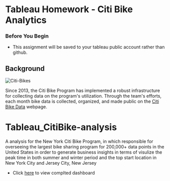 # Tableau Homework - Citi Bike Analytics

### Before You Begin

* This assignment will be saved to your tableau public account rather than github. 

## Background

![Citi-Bikes](Images/citi-bike-station-bikes.jpg)

Since 2013, the Citi Bike Program has implemented a robust infrastructure for collecting data on the program's utilization. Through the team's efforts, each month bike data is collected, organized, and made public on the [Citi Bike Data](https://www.citibikenyc.com/system-data) webpage.

# Tableau_CitiBike-analysis

A analysis for the New York Citi Bike Program, in which responsible for overseeing the largest bike sharing program for 200,000+ data points in the United States in order to generate business insights in terms of visulize the peak time in both summer and winter period and the top start location in New York City and Jersey City, New Jersey
 
* Click [here](https://public.tableau.com/profile/hiral.patel7420#!/vizhome/citibikeanalysis_15717136645710/GenderDistibutionDashboard?publish=yes) to view complted dashboard
